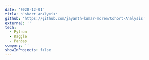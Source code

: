 ```yaml
---
date: '2020-12-01'
title: 'Cohort Analysis'
github: 'https://github.com/jayanth-kumar-morem/Cohort-Analysis'
external: ''
tech:
  - Python
  - Kaggle
  - Pandas
company: ''
showInProjects: false
---
```

